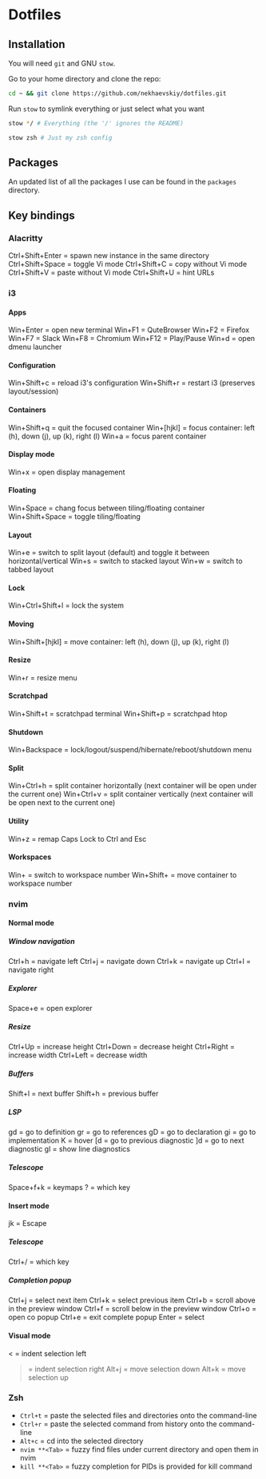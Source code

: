 # Dotfiles

## Installation

You will need `git` and GNU `stow`.

Go to your home directory and clone the repo:

```bash
cd ~ && git clone https://github.com/nekhaevskiy/dotfiles.git
```

Run `stow` to symlink everything or just select what you want

```bash
stow */ # Everything (the '/' ignores the README)
```

```bash
stow zsh # Just my zsh config
```

## Packages

An updated list of all the packages I use can be found in the `packages` directory.

## Key bindings

### Alacritty

Ctrl+Shift+Enter = spawn new instance in the same directory
Ctrl+Shift+Space = toggle Vi mode
Ctrl+Shift+C = copy without Vi mode
Ctrl+Shift+V = paste without Vi mode
Ctrl+Shift+U = hint URLs

### i3

#### Apps

Win+Enter = open new terminal
Win+F1 = QuteBrowser
Win+F2 = Firefox
Win+F7 = Slack
Win+F8 = Chromium
Win+F12 = Play/Pause
Win+d = open dmenu launcher

#### Configuration

Win+Shift+c = reload i3's configuration
Win+Shift+r = restart i3 (preserves layout/session)

#### Containers

Win+Shift+q = quit the focused container
Win+[hjkl] = focus container: left (h), down (j), up (k), right (l)
Win+a = focus parent container

#### Display mode

Win+x = open display management

#### Floating

Win+Space = chang focus between tiling/floating container
Win+Shift+Space = toggle tiling/floating

#### Layout

Win+e = switch to split layout (default) and toggle it between horizontal/vertical
Win+s = switch to stacked layout
Win+w = switch to tabbed layout

#### Lock

Win+Ctrl+Shift+l = lock the system

#### Moving

Win+Shift+[hjkl] = move container: left (h), down (j), up (k), right (l)

#### Resize

Win+r = resize menu

#### Scratchpad

Win+Shift+t = scratchpad terminal
Win+Shift+p = scratchpad htop

#### Shutdown

Win+Backspace = lock/logout/suspend/hibernate/reboot/shutdown menu

#### Split

Win+Ctrl+h = split container horizontally (next container will be open under the current one)
Win+Ctrl+v = split container vertically (next container will be open next to the current one)

#### Utility

Win+z = remap Caps Lock to Ctrl and Esc

#### Workspaces

Win+<number> = switch to workspace number <number>
Win+Shift+<number> = move container to workspace number <number>

### nvim

#### Normal mode

##### Window navigation

Ctrl+h = navigate left
Ctrl+j = navigate down
Ctrl+k = navigate up
Ctrl+l = navigate right

##### Explorer

Space+e = open explorer

##### Resize

Ctrl+Up = increase height
Ctrl+Down = decrease height
Ctrl+Right = increase width
Ctrl+Left = decrease width

##### Buffers

Shift+l = next buffer
Shift+h = previous buffer

##### LSP

gd = go to definition
gr = go to references
gD = go to declaration
gi = go to implementation
K = hover
[d = go to previous diagnostic
]d = go to next diagnostic
gl = show line diagnostics

##### Telescope

Space+f+k = keymaps
? = which key

#### Insert mode

jk = Escape

##### Telescope

Ctrl+/ = which key

##### Completion popup

Ctrl+j = select next item
Ctrl+k = select previous item
Ctrl+b = scroll above in the preview window
Ctrl+f = scroll below in the preview window
Ctrl+o = open co popup
Ctrl+e = exit complete popup
Enter = select

#### Visual mode

< = indent selection left

> = indent selection right
> Alt+j = move selection down
> Alt+k = move selection up

### Zsh

- `Ctrl+t` = paste the selected files and directories onto the command-line
- `Ctrl+r` = paste the selected command from history onto the command-line
- `Alt+c` = cd into the selected directory
- `nvim **<Tab>` = fuzzy find files under current directory and open them in nvim
- `kill **<Tab>` = fuzzy completion for PIDs is provided for kill command
